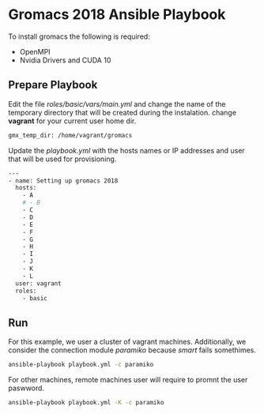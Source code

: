 # Gromacs 2018 Ansible Playbook

To install gromacs the following is required:

* OpenMPI 
* Nvidia Drivers and CUDA 10


## Prepare Playbook

Edit the file *roles/basic/vars/main.yml* and change the name of the temporary directory that will be created during the instalation. change **vagrant** for your current user home dir.

```sh
gmx_temp_dir: /home/vagrant/gromacs
```

Update the *playbook.yml* with the hosts names or IP addresses and user that will be used for provisioning.

```sh 
---
- name: Setting up gromacs 2018
  hosts: 
    - A
    # - B
    - C
    - D
    - E
    - F
    - G
    - H
    - I
    - J
    - K
    - L
  user: vagrant
  roles: 
    - basic
```

## Run

For this example, we user a cluster of vagrant machines. Additionally, we consider the connection module *paramiko* because *smart* fails somethimes.

```sh
ansible-playbook playbook.yml -c paramiko 
```

For other machines, remote machines user will require to promnt the user paswword.

```sh
ansible-playbook playbook.yml -K -c paramiko 
```
